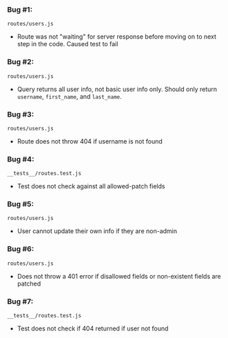 ### Bug #1:
`routes/users.js`
- Route was not "waiting" for server response before moving on to next step in the code. Caused test to fail
### Bug #2:
`routes/users.js`
- Query returns all user info, not basic user info only. Should only return `username`, `first_name`, and `last_name`.

### Bug #3:
`routes/users.js`
- Route does not throw 404 if username is not found

### Bug #4:
`__tests__/routes.test.js`
- Test does not check against all allowed-patch fields
### Bug #5:
`routes/users.js`
- User cannot update their own info if they are non-admin
### Bug #6:
`routes/users.js`
- Does not throw a 401 error if disallowed fields or non-existent fields are patched
### Bug #7:
`__tests__/routes.test.js`
- Test does not check if 404 returned if user not found